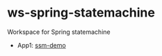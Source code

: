# ws-spring-statemachine
Workspace for Spring statemachine

- App1: [ssm-demo](https://github.com/bs-public/ws-spring-statemachine/tree/main/ssm-demo/) 

